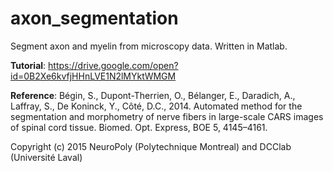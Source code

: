 # axon_segmentation
Segment axon and myelin from microscopy data. Written in Matlab.

**Tutorial**: https://drive.google.com/open?id=0B2Xe6kvfjHHnLVE1N2lMYktWMGM

**Reference**: Bégin, S., Dupont-Therrien, O., Bélanger, E., Daradich, A., Laffray, S., De Koninck, Y., Côté, D.C., 2014. Automated method for the segmentation and morphometry of nerve fibers in large-scale CARS images of spinal cord tissue. Biomed. Opt. Express, BOE 5, 4145–4161.

Copyright (c) 2015 NeuroPoly (Polytechnique Montreal) and DCClab (Université Laval)


